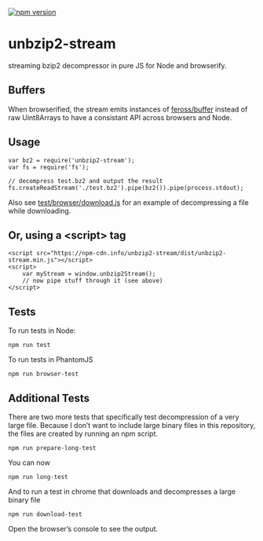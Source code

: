[![npm version](https://badge.fury.io/js/unbzip2-stream.svg)](http://badge.fury.io/js/unbzip2-stream)

unbzip2-stream
==============

streaming bzip2 decompressor in pure JS for Node and browserify.

Buffers
-------

When browserified, the stream emits instances of [feross/buffer](https://github.com/feross/buffer) instead of raw Uint8Arrays to have a consistant API across browsers and Node.

Usage
-----

    var bz2 = require('unbzip2-stream');
    var fs = require('fs');

    // decompress test.bz2 and output the result
    fs.createReadStream('./test.bz2').pipe(bz2()).pipe(process.stdout);

Also see [test/browser/download.js](https://github.com/regular/unbzip2-stream/blob/master/test/browser/download.js) for an example of decompressing a file while downloading.

Or, using a &lt;script&gt; tag
------------------------------

    <script src="https://npm-cdn.info/unbzip2-stream/dist/unbzip2-stream.min.js"></script>
    <script>
        var myStream = window.unbzip2Stream();
        // now pipe stuff through it (see above)
    </script>

Tests
-----

To run tests in Node:

    npm run test

To run tests in PhantomJS

    npm run browser-test

Additional Tests
----------------

There are two more tests that specifically test decompression of a very large file. Because I don’t want to include large binary files in this repository, the files are created by running an npm script.

    npm run prepare-long-test

You can now

    npm run long-test

And to run a test in chrome that downloads and decompresses a large binary file

    npm run download-test

Open the browser’s console to see the output.
